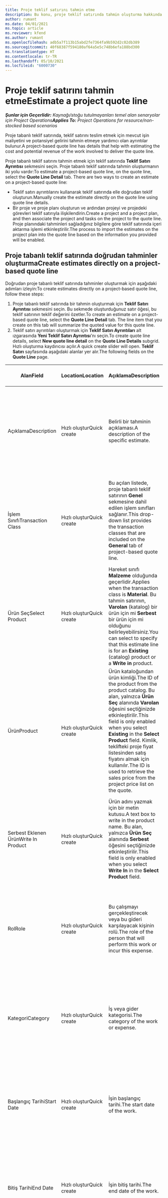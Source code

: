 ```yaml
---
title: Proje teklif satırını tahmin etme
description: Bu konu, proje teklif satırında tahmin oluşturma hakkında bilgi sağlar.
author: rumant
ms.date: 04/01/2021
ms.topic: article
ms.reviewer: kfend
ms.author: rumant
ms.openlocfilehash: adb5a7f113b15abd2fe7364fa9b592d2c02db389
ms.sourcegitcommit: 40f68387f594180af64a5e5c748b6efa188bd300
ms.translationtype: HT
ms.contentlocale: tr-TR
ms.lasthandoff: 05/10/2021
ms.locfileid: "6000730"
---
```

# <a name="estimate-a-project-quote-line"></a><span data-ttu-id="f4dad-103">Proje teklif satırını tahmin etme</span><span class="sxs-lookup"><span data-stu-id="f4dad-103">Estimate a project quote line</span></span>

<span data-ttu-id="f4dad-104">_**Şunlar için Geçerlidir:** Kaynağı/stoğu tutulmayanları temel alan senaryolar için Project Operations_</span><span class="sxs-lookup"><span data-stu-id="f4dad-104">_**Applies To:** Project Operations for resource/non-stocked based scenarios_</span></span>

<span data-ttu-id="f4dad-105">Proje tabanlı teklif satırında, teklif satırını teslim etmek için mevcut işin maliyetini ve potansiyel gelirini tahmin etmeye yardımcı olan ayrıntılar bulunur.</span><span class="sxs-lookup"><span data-stu-id="f4dad-105">A project-based quote line has details that help with estimating the cost and potential revenue of the work involved to deliver the quote line.</span></span>

<span data-ttu-id="f4dad-106">Proje tabanlı teklif satırını tahmin etmek için teklif satırında **Teklif Satırı Ayrıntısı** sekmesini seçin. Proje tabanlı teklif satırında tahmin oluşturmanın iki yolu vardır:</span><span class="sxs-lookup"><span data-stu-id="f4dad-106">To estimate a project-based quote line, on the quote line, select the **Quote Line Detail** tab. There are two ways to create an estimate on a project-based quote line:</span></span>

   - <span data-ttu-id="f4dad-107">Teklif satırı ayrıntılarını kullanarak teklif satırında elle doğrudan teklif oluşturun.</span><span class="sxs-lookup"><span data-stu-id="f4dad-107">Manually create the estimate directly on the quote line using quote line details.</span></span> 
   - <span data-ttu-id="f4dad-108">Bir proje ve proje planı oluşturun ve ardından projeyi ve projedeki görevleri teklif satırıyla ilişkilendirin.</span><span class="sxs-lookup"><span data-stu-id="f4dad-108">Create a project and a project plan, and then associate the project and tasks on the project to the quote line.</span></span> <span data-ttu-id="f4dad-109">Proje planındaki tahminleri sağladığınız bilgilere göre teklif satırında içeri aktarma işlemi etkinleştirilir.</span><span class="sxs-lookup"><span data-stu-id="f4dad-109">The process to import the estimates on the project plan into the quote line based on the information you provided will be enabled.</span></span>

## <a name="create-estimates-directly-on-a-project-based-quote-line"></a><span data-ttu-id="f4dad-110">Proje tabanlı teklif satırında doğrudan tahminler oluşturma</span><span class="sxs-lookup"><span data-stu-id="f4dad-110">Create estimates directly on a project-based quote line</span></span>

<span data-ttu-id="f4dad-111">Doğrudan proje tabanlı teklif satırında tahminler oluşturmak için aşağıdaki adımları izleyin:</span><span class="sxs-lookup"><span data-stu-id="f4dad-111">To create estimates directly on a project-based quote line, follow these steps:</span></span>

1. <span data-ttu-id="f4dad-112">Proje tabanlı teklif satırında bir tahmin oluşturmak için **Teklif Satırı Ayrıntısı** sekmesini seçin. Bu sekmede oluşturduğunuz satır öğesi, bu teklif satırının teklif değerini özetler.</span><span class="sxs-lookup"><span data-stu-id="f4dad-112">To create an estimate on a project-based quote line, select the **Quote Line Detail** tab. The line item that you create on this tab will summarize the quoted value for this quote line.</span></span> 
2. <span data-ttu-id="f4dad-113">Teklif satırı ayrıntıları oluşturmak için **Teklif Satırı Ayrıntıları** alt ızgarasında **Yeni Teklif Satırı Ayrıntısı**'nı seçin.</span><span class="sxs-lookup"><span data-stu-id="f4dad-113">To create quote line details, select **New quote line detail** on the **Quote Line Details** subgrid.</span></span> <span data-ttu-id="f4dad-114">Hızlı oluşturma kaydırıcısı açılır.</span><span class="sxs-lookup"><span data-stu-id="f4dad-114">A quick create slider will open.</span></span> <span data-ttu-id="f4dad-115">**Teklif Satırı** sayfasında aşağıdaki alanlar yer alır.</span><span class="sxs-lookup"><span data-stu-id="f4dad-115">The following fields on the **Quote Line** page.</span></span>

| <span data-ttu-id="f4dad-116">**Alan**</span><span class="sxs-lookup"><span data-stu-id="f4dad-116">**Field**</span></span> | <span data-ttu-id="f4dad-117">**Location**</span><span class="sxs-lookup"><span data-stu-id="f4dad-117">**Location**</span></span> | <span data-ttu-id="f4dad-118">**Açıklama**</span><span class="sxs-lookup"><span data-stu-id="f4dad-118">**Description**</span></span> | <span data-ttu-id="f4dad-119">**Aşağı yönlü etki**</span><span class="sxs-lookup"><span data-stu-id="f4dad-119">**Downstream impact**</span></span> |
| --- | --- | --- | --- |
| <span data-ttu-id="f4dad-120">Açıklama</span><span class="sxs-lookup"><span data-stu-id="f4dad-120">Description</span></span> | <span data-ttu-id="f4dad-121">Hızlı oluştur</span><span class="sxs-lookup"><span data-stu-id="f4dad-121">Quick create</span></span> | <span data-ttu-id="f4dad-122">Belirli bir tahminin açıklaması.</span><span class="sxs-lookup"><span data-stu-id="f4dad-122">A description of the specific estimate.</span></span> | <span data-ttu-id="f4dad-123">Bu değer, otomatik olarak oluşturulan maliyet için ilgili teklif satırı detaylarına varsayılan olarak alınır.</span><span class="sxs-lookup"><span data-stu-id="f4dad-123">This value defaults to the related quote line detail for cost that is automatically created.</span></span> |
| <span data-ttu-id="f4dad-124">İşlem Sınıfı</span><span class="sxs-lookup"><span data-stu-id="f4dad-124">Transaction Class</span></span> | <span data-ttu-id="f4dad-125">Hızlı oluştur</span><span class="sxs-lookup"><span data-stu-id="f4dad-125">Quick create</span></span> | <span data-ttu-id="f4dad-126">Bu açılan listede, proje tabanlı teklif satırının **Genel** sekmesine dahil edilen işlem sınıfları sağlanır.</span><span class="sxs-lookup"><span data-stu-id="f4dad-126">This drop-down list provides the transaction classes that are included on the **General** tab of project-based quote line.</span></span>  | <span data-ttu-id="f4dad-127">Bu değer, otomatik olarak oluşturulan maliyet için ilgili teklif satırı detaylarına varsayılan olarak alınır.</span><span class="sxs-lookup"><span data-stu-id="f4dad-127">This value defaults to the related quote line detail for cost that is automatically created.</span></span> |
| <span data-ttu-id="f4dad-128">Ürün Seç</span><span class="sxs-lookup"><span data-stu-id="f4dad-128">Select Product</span></span> | <span data-ttu-id="f4dad-129">Hızlı oluştur</span><span class="sxs-lookup"><span data-stu-id="f4dad-129">Quick create</span></span> | <span data-ttu-id="f4dad-130">Hareket sınıfı **Malzeme** olduğunda geçerlidir.</span><span class="sxs-lookup"><span data-stu-id="f4dad-130">Applies when the transaction class is **Material**.</span></span> <span data-ttu-id="f4dad-131">Bu tahmin satırının, **Varolan** (katalog) bir ürün için mi **Serbest** bir ürün için mi olduğunu belirleyebilirsiniz.</span><span class="sxs-lookup"><span data-stu-id="f4dad-131">You can select to specify that this estimate line is for an **Existing** (catalog) product or a **Write in** product.</span></span> | <span data-ttu-id="f4dad-132">Bu değer, otomatik olarak oluşturulan maliyet için ilgili teklif satırı detaylarına varsayılan olarak alınır.</span><span class="sxs-lookup"><span data-stu-id="f4dad-132">This value defaults to the related quote line detail for cost that is automatically created.</span></span> |
| <span data-ttu-id="f4dad-133">Ürün</span><span class="sxs-lookup"><span data-stu-id="f4dad-133">Product</span></span> | <span data-ttu-id="f4dad-134">Hızlı oluştur</span><span class="sxs-lookup"><span data-stu-id="f4dad-134">Quick create</span></span> | <span data-ttu-id="f4dad-135">Ürün kataloğundan ürün kimliği.</span><span class="sxs-lookup"><span data-stu-id="f4dad-135">The ID of the product from the product catalog.</span></span> <span data-ttu-id="f4dad-136">Bu alan, yalnızca **Ürün Seç** alanında **Varolan** öğesini seçtiğinizde etkinleştirilir.</span><span class="sxs-lookup"><span data-stu-id="f4dad-136">This field is only enabled when you select **Existing** in the **Select Product** field.</span></span> <span data-ttu-id="f4dad-137">Kimlik, teklifteki proje fiyat listesinden satış fiyatını almak için kullanılır.</span><span class="sxs-lookup"><span data-stu-id="f4dad-137">The ID is used to retrieve the sales price from the project price list on the quote.</span></span> | <span data-ttu-id="f4dad-138">Bu değer, otomatik olarak oluşturulan maliyet için ilgili teklif satırı detaylarına varsayılan olarak alınır.</span><span class="sxs-lookup"><span data-stu-id="f4dad-138">This value defaults to the related quote line detail for cost that is automatically created.</span></span> |
| <span data-ttu-id="f4dad-139">Serbest Eklenen Ürün</span><span class="sxs-lookup"><span data-stu-id="f4dad-139">Write In Product</span></span> | <span data-ttu-id="f4dad-140">Hızlı oluştur</span><span class="sxs-lookup"><span data-stu-id="f4dad-140">Quick create</span></span> | <span data-ttu-id="f4dad-141">Ürün adını yazmak için bir metin kutusu.</span><span class="sxs-lookup"><span data-stu-id="f4dad-141">A text box to write in the product name.</span></span> <span data-ttu-id="f4dad-142">Bu alan, yalnızca **Ürün Seç** alanında **Serbest** öğesini seçtiğinizde etkinleştirilir.</span><span class="sxs-lookup"><span data-stu-id="f4dad-142">This field is only enabled when you select **Write In** in the **Select Product** field.</span></span>| <span data-ttu-id="f4dad-143">Bu değer, otomatik olarak oluşturulan maliyet için ilgili teklif satırı detaylarına varsayılan olarak alınır.</span><span class="sxs-lookup"><span data-stu-id="f4dad-143">This value defaults to the related quote line detail for cost that is automatically created.</span></span> |
| <span data-ttu-id="f4dad-144">Rol</span><span class="sxs-lookup"><span data-stu-id="f4dad-144">Role</span></span> | <span data-ttu-id="f4dad-145">Hızlı oluştur</span><span class="sxs-lookup"><span data-stu-id="f4dad-145">Quick create</span></span> | <span data-ttu-id="f4dad-146">Bu çalışmayı gerçekleştirecek veya bu gideri karşılayacak kişinin rolü.</span><span class="sxs-lookup"><span data-stu-id="f4dad-146">The role of the person that will perform this work or incur this expense.</span></span> | <span data-ttu-id="f4dad-147">Bu değer, otomatik olarak oluşturulan maliyet için ilgili teklif satırı detaylarına varsayılan olarak alınır.</span><span class="sxs-lookup"><span data-stu-id="f4dad-147">This value defaults to the related quote line detail for cost that is automatically created.</span></span> |
| <span data-ttu-id="f4dad-148">Kategori</span><span class="sxs-lookup"><span data-stu-id="f4dad-148">Category</span></span> | <span data-ttu-id="f4dad-149">Hızlı oluştur</span><span class="sxs-lookup"><span data-stu-id="f4dad-149">Quick create</span></span> | <span data-ttu-id="f4dad-150">İş veya gider kategorisi.</span><span class="sxs-lookup"><span data-stu-id="f4dad-150">The category of the work or expense.</span></span> | <span data-ttu-id="f4dad-151">Bu değer, otomatik olarak oluşturulan maliyet için ilgili teklif satırı detaylarına varsayılan olarak alınır.</span><span class="sxs-lookup"><span data-stu-id="f4dad-151">This value defaults to the related quote line detail for cost that is automatically created.</span></span> |
| <span data-ttu-id="f4dad-152">Başlangıç Tarihi</span><span class="sxs-lookup"><span data-stu-id="f4dad-152">Start Date</span></span> | <span data-ttu-id="f4dad-153">Hızlı oluştur</span><span class="sxs-lookup"><span data-stu-id="f4dad-153">Quick create</span></span> | <span data-ttu-id="f4dad-154">İşin başlangıç tarihi.</span><span class="sxs-lookup"><span data-stu-id="f4dad-154">The start date of the work.</span></span> | <span data-ttu-id="f4dad-155">Bu alan, otomatik olarak oluşturulan maliyet için teklif satırı ayrıntılarına varsayılan olarak alınır.</span><span class="sxs-lookup"><span data-stu-id="f4dad-155">This field defaults to the quote line detail for cost that is automatically created.</span></span> |
| <span data-ttu-id="f4dad-156">Bitiş Tarihi</span><span class="sxs-lookup"><span data-stu-id="f4dad-156">End Date</span></span> | <span data-ttu-id="f4dad-157">Hızlı oluştur</span><span class="sxs-lookup"><span data-stu-id="f4dad-157">Quick create</span></span> | <span data-ttu-id="f4dad-158">İşin bitiş tarihi.</span><span class="sxs-lookup"><span data-stu-id="f4dad-158">The end date of the work.</span></span> | <span data-ttu-id="f4dad-159">Bu alan, otomatik olarak oluşturulan maliyet için teklif satırı ayrıntılarına varsayılan olarak alınır.</span><span class="sxs-lookup"><span data-stu-id="f4dad-159">This field defaults to the quote line detail for cost that is automatically created.</span></span> |
| <span data-ttu-id="f4dad-160">Kaynak Atayan Şirket</span><span class="sxs-lookup"><span data-stu-id="f4dad-160">Resourcing Company</span></span> | <span data-ttu-id="f4dad-161">Hızlı Oluştur</span><span class="sxs-lookup"><span data-stu-id="f4dad-161">Quick Create</span></span> | <span data-ttu-id="f4dad-162">Bu maliyeti karşılayan ve üzerinde çalışılması için kaynağı sağlayan kaynak atayan şirket veya tüzel kişilik.</span><span class="sxs-lookup"><span data-stu-id="f4dad-162">The resourcing company or legal entity that incurs this cost and provides the resource to work on it.</span></span> | <span data-ttu-id="f4dad-163">Değer, otomatik olarak oluşturulan ve maliyet fiyatı almada kullanılan maliyet için ilgili teklif satırı detaylarına varsayılan olarak alınır.</span><span class="sxs-lookup"><span data-stu-id="f4dad-163">The value defaults to the related quote line detail for cost that is automatically created and is used in cost price retrieval.</span></span> |
| <span data-ttu-id="f4dad-164">Kaynak Belirleme Birimi</span><span class="sxs-lookup"><span data-stu-id="f4dad-164">Resourcing Unit</span></span> | <span data-ttu-id="f4dad-165">Hızlı oluştur</span><span class="sxs-lookup"><span data-stu-id="f4dad-165">Quick create</span></span> | <span data-ttu-id="f4dad-166">Bu maliyeti karşılayan ve üzerinde çalışılması için kaynağı sağlayan kaynak birimi.</span><span class="sxs-lookup"><span data-stu-id="f4dad-166">The resourcing unit that incurs this cost and provides the resource to work on it.</span></span> | <span data-ttu-id="f4dad-167">Bu değer, otomatik olarak oluşturulan ve maliyet fiyatı almada kullanılan maliyet için ilgili teklif satırı detaylarına varsayılan olarak alınır.</span><span class="sxs-lookup"><span data-stu-id="f4dad-167">This value defaults to the related quote line detail for cost that is automatically created and is used in cost price retrieval.</span></span> |
| <span data-ttu-id="f4dad-168">Birim zamanlaması</span><span class="sxs-lookup"><span data-stu-id="f4dad-168">Unit schedule</span></span> | <span data-ttu-id="f4dad-169">Hızlı oluştur</span><span class="sxs-lookup"><span data-stu-id="f4dad-169">Quick create</span></span> | <span data-ttu-id="f4dad-170">İş, ürün veya giderin birim grubu.</span><span class="sxs-lookup"><span data-stu-id="f4dad-170">The unit group of the work, product, or expense.</span></span> <span data-ttu-id="f4dad-171">Birimler, bir birim zamanlamasına veya birim grubuna aittir.</span><span class="sxs-lookup"><span data-stu-id="f4dad-171">Units belong to a unit schedule or a group of units.</span></span> <span data-ttu-id="f4dad-172">Örneğin, mil ve kilometre mesafeyi açıklayan bir birim grubuna ait birimlerdir.</span><span class="sxs-lookup"><span data-stu-id="f4dad-172">For example, miles and kilometers are units that belong to a group of units that describes distance.</span></span> | <span data-ttu-id="f4dad-173">Bu değer, otomatik olarak oluşturulan maliyet için ilgili teklif satırı detaylarına varsayılan olarak alınır.</span><span class="sxs-lookup"><span data-stu-id="f4dad-173">This value defaults to the related quote line detail for cost that is automatically created.</span></span> |
| <span data-ttu-id="f4dad-174">Birim</span><span class="sxs-lookup"><span data-stu-id="f4dad-174">Unit</span></span> | <span data-ttu-id="f4dad-175">Hızlı oluştur</span><span class="sxs-lookup"><span data-stu-id="f4dad-175">Quick create</span></span> | <span data-ttu-id="f4dad-176">İş, ürün veya giderin birimi.</span><span class="sxs-lookup"><span data-stu-id="f4dad-176">The unit of the work, product, or expense.</span></span> | <span data-ttu-id="f4dad-177">Bu değer, otomatik olarak oluşturulan maliyet için ilgili teklif satırı detaylarına varsayılan olarak alınır.</span><span class="sxs-lookup"><span data-stu-id="f4dad-177">This value defaults to the related quote line detail for cost that is automatically created.</span></span> |
| <span data-ttu-id="f4dad-178">Miktar</span><span class="sxs-lookup"><span data-stu-id="f4dad-178">Quantity</span></span> | <span data-ttu-id="f4dad-179">Hızlı oluştur</span><span class="sxs-lookup"><span data-stu-id="f4dad-179">Quick create</span></span> | <span data-ttu-id="f4dad-180">İş, ürün veya giderin miktarı.</span><span class="sxs-lookup"><span data-stu-id="f4dad-180">The quantity of work, product, or expense.</span></span> | <span data-ttu-id="f4dad-181">Bu değer, otomatik olarak oluşturulan maliyet için ilgili teklif satırı detaylarına varsayılan olarak alınır.</span><span class="sxs-lookup"><span data-stu-id="f4dad-181">This value defaults to the related quote line detail for cost that is automatically created.</span></span> |
| <span data-ttu-id="f4dad-182">Birim fiyatı</span><span class="sxs-lookup"><span data-stu-id="f4dad-182">Unit price</span></span> | <span data-ttu-id="f4dad-183">Hızlı Oluştur</span><span class="sxs-lookup"><span data-stu-id="f4dad-183">Quick Create</span></span> |<span data-ttu-id="f4dad-184">Çalışmayı gerçekleştiren rolün fatura oranı, ürünün birim fiyatı veya ürün ya da gider kategorisinin satış fiyatı.</span><span class="sxs-lookup"><span data-stu-id="f4dad-184">The bill rate of the role that is performing the work, the unit price of the product, or the sales price of the product or expense category.</span></span> <span data-ttu-id="f4dad-185">**Zaman** için varsayılan, başlangıç tarihi için geçerli proje fiyatı listesinin rol fiyatı satırında bulunan fiyatlandırma boyutu değerlerinin birleşimine dayanır.</span><span class="sxs-lookup"><span data-stu-id="f4dad-185">The default for **Time** is based on the combination of pricing dimension values on the role price line of the project price list that is effective for the start date.</span></span> <span data-ttu-id="f4dad-186">**Giderler** için bu alanın varsayılan ayarı, proje fiyat listesindeki, başlangıç tarihi için geçerli olan hareket kategorisine yönelik fiyat kurulumundan alınır.</span><span class="sxs-lookup"><span data-stu-id="f4dad-186">For **Expenses**, the default is from the price setup for the transaction category in the project price list that is effective for the start date.</span></span> <span data-ttu-id="f4dad-187">İşlem kategorisi için fiyatlandırma yöntemi, birim başına fiyat değilse varsayılan değer yoktur ve bu alan boş bırakılır.</span><span class="sxs-lookup"><span data-stu-id="f4dad-187">If the pricing method for the transaction category is not price-per-unit, there is no default, and this field is left blank.</span></span> <span data-ttu-id="f4dad-188">Ürünler için bu alanın varsayılanı, başlangıç tarihi için geçerli proje fiyat listesindeki **Fiyat listesi maddesi** satırına dayanır.</span><span class="sxs-lookup"><span data-stu-id="f4dad-188">For products, this field's default is based on the **Price list item**  line in the project price list that is effective for the start date.</span></span>| <span data-ttu-id="f4dad-189">Çalışmayı gerçekleştiren rolün maliyet oranı, gider kategorisinin birim başına maliyeti veya ürünün birim maliyeti.</span><span class="sxs-lookup"><span data-stu-id="f4dad-189">The cost rate of the role that is performing the work, the cost per unit of the expense category, or the unit cost of the product.</span></span> <span data-ttu-id="f4dad-190">**Zaman** için varsayılan, başlangıç tarihi için geçerli sözleşme birimine eklenmiş maliyet fiyat listesinin rol fiyatı satırında bulunan fiyatlandırma boyutu değerlerinin birleşimine dayanır.</span><span class="sxs-lookup"><span data-stu-id="f4dad-190">The default for **Time** is based on the combination of pricing dimension values on the role price line of the cost price list attached to the contracting unit effective for the start date.</span></span> <span data-ttu-id="f4dad-191">Giderler varsayılan, başlangıç tarihi için geçerli sözleşme birimine eklenmiş masraf fiyat listesinin kategori fiyat satırına dayanır.</span><span class="sxs-lookup"><span data-stu-id="f4dad-191">For expenses, the default is based on the category price line of the cost price list attached to the contracting unit that is effective for the start date.</span></span> <span data-ttu-id="f4dad-192">Hareket kategorisinin fiyatlandırma yöntemi birim başına fiyat değilse varsayılan olmaz ve bu alan boş bırakılır.</span><span class="sxs-lookup"><span data-stu-id="f4dad-192">If the pricing method for the transaction category isn't price-per-unit, there's no default and this field is left blank.</span></span> <span data-ttu-id="f4dad-193">Ürünler için bu alanın varsayılanı, başlangıç tarihi için geçerli sözleşme birimine eklenmiş masraf fiyat listesinin **Fiyat listesi maddesi** satırına dayanır.</span><span class="sxs-lookup"><span data-stu-id="f4dad-193">For products, this field's default is based on the **Price list item**  line of the cost price list attached to the contracting unit that is effective for the start date.</span></span>|
| <span data-ttu-id="f4dad-194">Tahmini Vergi</span><span class="sxs-lookup"><span data-stu-id="f4dad-194">Estimated Tax</span></span> | <span data-ttu-id="f4dad-195">Hızlı oluştur</span><span class="sxs-lookup"><span data-stu-id="f4dad-195">Quick create</span></span> | <span data-ttu-id="f4dad-196">Bu iş veya gider için tahmini vergiyi el ile girebilirsiniz.</span><span class="sxs-lookup"><span data-stu-id="f4dad-196">You can manually enter the estimated tax for this work or expense.</span></span> | <span data-ttu-id="f4dad-197">Bu alanda aşağı yönlü etki yoktur.</span><span class="sxs-lookup"><span data-stu-id="f4dad-197">There is no downstream impact for this field.</span></span> |
| <span data-ttu-id="f4dad-198">Miktar</span><span class="sxs-lookup"><span data-stu-id="f4dad-198">Amount</span></span> | <span data-ttu-id="f4dad-199">Hızlı oluştur</span><span class="sxs-lookup"><span data-stu-id="f4dad-199">Quick create</span></span> | <span data-ttu-id="f4dad-200">**Miktar** ve **Fiyat** alanları boş bırakılırsa bilgileri bu alana el ile girebilirsiniz.</span><span class="sxs-lookup"><span data-stu-id="f4dad-200">You can manually input information into this field if the **Quantity** and **Price** fields are left blank.</span></span> <span data-ttu-id="f4dad-201">Bu alanlar boş değilse bu alan salt okunur hale gelir ve (Miktar \* Birim fiyat) + Vergi olarak hesaplanır.</span><span class="sxs-lookup"><span data-stu-id="f4dad-201">If these fields are not blank, this field becomes read only and is calculated as (Quantity \* Unit price) + Tax.</span></span> | <span data-ttu-id="f4dad-202">Bu alanda aşağı yönlü etki yoktur.</span><span class="sxs-lookup"><span data-stu-id="f4dad-202">There is no downstream impact for this field.</span></span> |

## <a name="update-prices-on-quote-line-details"></a><span data-ttu-id="f4dad-203">Teklif satırı ayrıntılarında fiyatları güncelleştirme</span><span class="sxs-lookup"><span data-stu-id="f4dad-203">Update prices on quote line details</span></span>

<span data-ttu-id="f4dad-204">Teklife ekli proje fiyat listesinde veya sözleşme biriminin maliyet fiyatı listesinde fiyatları değiştirdiyseniz bu değişikliği yansıtmak üzere tek tek teklif satırı ayrıntılarındaki fiyatları yenilemek için **Teklif** sayfasında **Yeniden Hesapla** seçeneğini belirleyebilirsiniz.</span><span class="sxs-lookup"><span data-stu-id="f4dad-204">If you have changed prices on the project price list that is attached to the quote, or on cost price list of the contracting unit, you can select **Recalculate** on the **Quote** page, to refresh the prices on the individual quote line details to reflect this change.</span></span> <span data-ttu-id="f4dad-205">**Yeniden hesapla**'yı seçtiğinizde, bu teklifteki tüm teklif satırlarıyla ilgili teklif satırı ayrıntılarının sıfırlanacağını bildiren bir uyarı görüntülenir.</span><span class="sxs-lookup"><span data-stu-id="f4dad-205">When you select **Recalculate**, a warning appears that informs you that prices on quote line details for all quote lines on this quote will be reset.</span></span> <span data-ttu-id="f4dad-206">Satış ve maliyet teklif satırı ayrıntıları için fiyatları yenilemek üzere **Evet**'i seçin.</span><span class="sxs-lookup"><span data-stu-id="f4dad-206">Select **Yes** to refresh prices for both sales and cost quote line details.</span></span>

## <a name="access-quote-line-details-for-cost"></a><span data-ttu-id="f4dad-207">Maliyet için teklif satırı ayrıntılarına erişme</span><span class="sxs-lookup"><span data-stu-id="f4dad-207">Access quote line details for cost</span></span>

<span data-ttu-id="f4dad-208">Maliyetin teklif satırı ayrıntılarına erişmek için aşağıdaki adımları izleyin:</span><span class="sxs-lookup"><span data-stu-id="f4dad-208">To access quote line details for cost, follow these steps:</span></span>

1. <span data-ttu-id="f4dad-209">**Teklif Satırı Ayrıntıları** sekmesinde, alt ızgaranın araç çubuğunda eylemleri etkinleştirmek için ızgarada bir satır seçin.</span><span class="sxs-lookup"><span data-stu-id="f4dad-209">On the **Quote Line Details** tab, select a row in the grid to enable actions on the toolbar of the subgrid.</span></span> 
2. <span data-ttu-id="f4dad-210">Bu teklif satırı için ilgili maliyet oranını ve tutarı görmek üzere **Maliyet Ayrıntısını Aç**'ı seçin.</span><span class="sxs-lookup"><span data-stu-id="f4dad-210">Select **Open Cost Detail** to see the related cost rate and amount for this quote line.</span></span>

> [!NOTE]
> <span data-ttu-id="f4dad-211">Maliyet için teklif satırı ayrıntısında kaynak birimi, miktar, tarihler, rol veya kategori değerlerinin değiştirilmesi, satışlar için teklif satırı ayrıntılarında karşılık gelen değerleri değiştirir.</span><span class="sxs-lookup"><span data-stu-id="f4dad-211">Changing the resourcing unit, quantity, dates, role, or category values on the quote line detail for cost will change the corresponding values on the quote line details for sales.</span></span>

## <a name="currency-on-quote-line-details-for-cost-and-sales"></a><span data-ttu-id="f4dad-212">Maliyet ve satışlar için teklif satırı ayrıntılarında para birimi</span><span class="sxs-lookup"><span data-stu-id="f4dad-212">Currency on quote line details for cost and sales</span></span>

<span data-ttu-id="f4dad-213">Satış için teklif satırı ayrıntılarındaki para birimi, varsayılan olarak teklif satırı ayrıntısının başlangıç tarihi için geçerli proje fiyat listesinden alınır.</span><span class="sxs-lookup"><span data-stu-id="f4dad-213">The currency on the quote line detail for sales defaults from the project price list that is effective for the start date of the quote line detail.</span></span>

<span data-ttu-id="f4dad-214">Maliyet için teklif satırı ayrıntılarındaki para birimi, varsayılan olarak teklif satırı ayrıntısının başlangıç tarihi için geçerli teklifin sözleşme biriminin fiyat listesinden alınır.</span><span class="sxs-lookup"><span data-stu-id="f4dad-214">The currency on the quote line detail for cost defaults from the price list of the contracting unit of the quote that is effective for the start date of the quote line detail for cost.</span></span>

> [!NOTE]
> <span data-ttu-id="f4dad-215">Karlılık hesaplamaları, teklifte genel tahmini kar marjını raporlamak üzere maliyet ve satışlar için teklif satırı ayrıntılarındaki tutarı ortamın temel para birimine dönüştürür.</span><span class="sxs-lookup"><span data-stu-id="f4dad-215">Profitability calculations convert the amount on quote line details for cost and sales into the base currency of the environment to report the overall estimated margin on the quote.</span></span> <span data-ttu-id="f4dad-216">Para birimi yuvarlama hataları ve değişen kenar boşlukları, etkili Döviz kurları olmadığı için oluşabilir.</span><span class="sxs-lookup"><span data-stu-id="f4dad-216">Currency rounding errors and changed margins could occur because of the lack of date effective exchange rates.</span></span> <span data-ttu-id="f4dad-217">Bu hesaplamaları yalnızca proje tekliflerinde kullanın. Bunlar, yaklaşık değerler değildir veya döviz kurları için geçerlilik tarihinin yuvarlanması ve farkındalığına yönelik daha yüksek hassasiyet gerektiren gerçek bir meşru veya başka bir raporlama değildir.</span><span class="sxs-lookup"><span data-stu-id="f4dad-217">Use these calculations only on project quotes as these are approximations and are not actual statutory or other reporting that requires higher precision of rounding and awareness of date effectivity for exchange rates.</span></span>


[!INCLUDE[footer-include](../includes/footer-banner.md)]
